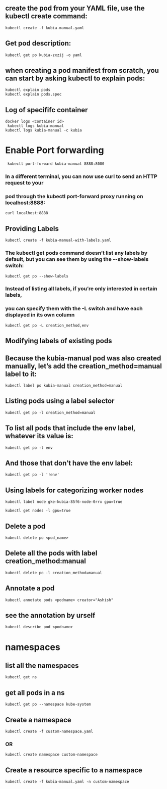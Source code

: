 ## create the pod from your YAML file, use the kubectl create command:
    kubectl create -f kubia-manual.yaml

## Get pod description:
    kubectl get po kubia-zxzij -o yaml
 
## when creating a pod manifest from scratch, you can start by asking kubectl to explain pods:
    kubectl explain pods
    kubectl explain pods.spec 
 

 
 ## Log of specififc container
    docker logs <container id>
     kubectl logs kubia-manual
    kubectl logs kubia-manual -c kubia

# Enable Port forwarding
     kubectl port-forward kubia-manual 8888:8080

### In a different terminal, you can now use curl to send an HTTP request to your 
### pod through the kubectl port-forward proxy running on localhost:8888:
    curl localhost:8888

## Providing Labels

    kubectl create -f kubia-manual-with-labels.yaml
 
 ### The kubectl get pods command doesn’t list any labels by default, but you can see them by using the --show-labels switch:
 
    kubectl get po --show-labels

### Instead of listing all labels, if you’re only interested in certain labels,
### you can specify them with the -L switch and have each displayed in its own column

    kubectl get po -L creation_method,env



##  Modifying labels of existing pods
## Because the kubia-manual pod was also created manually, let’s add the creation_method=manual label to it:
    kubectl label po kubia-manual creation_method=manual

## Listing pods using a label selector
    kubectl get po -l creation_method=manual
## To list all pods that include the env label, whatever its value is:

    kubectl get po -l env

## And those that don’t have the env label:
    kubectl get po -l '!env'
 
## Using labels for categorizing worker nodes
    kubectl label node gke-kubia-85f6-node-0rrx gpu=true
 
    kubectl get nodes -l gpu=true
 
## Delete a pod
    kubectl delete po <pod_name>
 
## Delete all the pods with label creation_method:manual

    kubectl delete po -l creation_method=manual
 
 
## Annotate a pod
    kubectl annotate pods <podname> creator="Ashish"
 
## see the annotation by urself
    kubectl describe pod <podname>
 
 # namespaces
 ## list all the namespaces
    kubectl get ns
 
## get all pods in a ns
    kubectl get po --namespace kube-system
 
## Create a namespace
    kubectl create -f custom-namespace.yaml
### OR
    kubectl create namespace custom-namespace

## Create a resource specific to a namespace
    kubectl create -f kubia-manual.yaml -n custom-namespace


